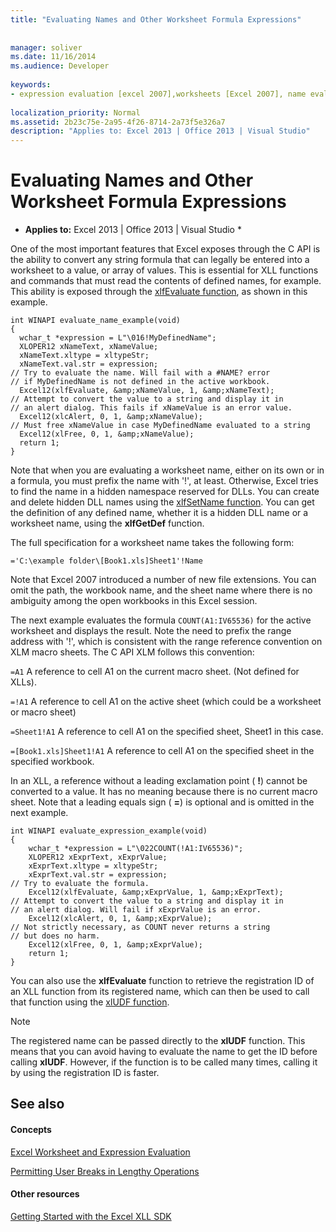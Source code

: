 ```yaml
---
title: "Evaluating Names and Other Worksheet Formula Expressions"
 
 
manager: soliver
ms.date: 11/16/2014
ms.audience: Developer
 
keywords:
- expression evaluation [excel 2007],worksheets [Excel 2007], name evaluation,evaluating expressions [Excel 2007],evaluating worksheet names [Excel 2007],expressions [Excel 2007], evaluating,names [Excel 2007], evaluating,name evaluation [Excel 2007],strings [Excel 2007], converting to values,xlfEvaluate function [Excel 2007],worksheets [Excel 2007], expression evaluation
 
localization_priority: Normal
ms.assetid: 2b23c75e-2a95-4f26-8714-2a73f5e326a7
description: "Applies to: Excel 2013 | Office 2013 | Visual Studio"
---
```


# Evaluating Names and Other Worksheet Formula Expressions

 * **Applies to:** Excel 2013 | Office 2013 | Visual Studio * 
  
One of the most important features that Excel exposes through the C API is the ability to convert any string formula that can legally be entered into a worksheet to a value, or array of values. This is essential for XLL functions and commands that must read the contents of defined names, for example. This ability is exposed through the [xlfEvaluate function](xlfevaluate.md), as shown in this example.
  
```
int WINAPI evaluate_name_example(void)
{
  wchar_t *expression = L"\016!MyDefinedName";
  XLOPER12 xNameText, xNameValue;
  xNameText.xltype = xltypeStr;
  xNameText.val.str = expression;
// Try to evaluate the name. Will fail with a #NAME? error
// if MyDefinedName is not defined in the active workbook.
  Excel12(xlfEvaluate, &amp;xNameValue, 1, &amp;xNameText);
// Attempt to convert the value to a string and display it in
// an alert dialog. This fails if xNameValue is an error value.
  Excel12(xlcAlert, 0, 1, &amp;xNameValue);
// Must free xNameValue in case MyDefinedName evaluated to a string
  Excel12(xlFree, 0, 1, &amp;xNameValue);
  return 1;
}
```

Note that when you are evaluating a worksheet name, either on its own or in a formula, you must prefix the name with '!', at least. Otherwise, Excel tries to find the name in a hidden namespace reserved for DLLs. You can create and delete hidden DLL names using the [xlfSetName function](xlfsetname.md). You can get the definition of any defined name, whether it is a hidden DLL name or a worksheet name, using the **xlfGetDef** function. 
  
The full specification for a worksheet name takes the following form:
  
 `='C:\example folder\[Book1.xls]Sheet1'!Name`
  
Note that Excel 2007 introduced a number of new file extensions. You can omit the path, the workbook name, and the sheet name where there is no ambiguity among the open workbooks in this Excel session. 
  
The next example evaluates the formula  `COUNT(A1:IV65536)` for the active worksheet and displays the result. Note the need to prefix the range address with '!', which is consistent with the range reference convention on XLM macro sheets. The C API XLM follows this convention: 
  
 `=A1` A reference to cell A1 on the current macro sheet. (Not defined for XLLs). 
  
 `=!A1` A reference to cell A1 on the active sheet (which could be a worksheet or macro sheet) 
  
 `=Sheet1!A1` A reference to cell A1 on the specified sheet, Sheet1 in this case. 
  
 `=[Book1.xls]Sheet1!A1` A reference to cell A1 on the specified sheet in the specified workbook. 
  
In an XLL, a reference without a leading exclamation point ( **!**) cannot be converted to a value. It has no meaning because there is no current macro sheet. Note that a leading equals sign ( **=**) is optional and is omitted in the next example.
  
```
int WINAPI evaluate_expression_example(void)
{
    wchar_t *expression = L"\022COUNT(!A1:IV65536)";
    XLOPER12 xExprText, xExprValue;
    xExprText.xltype = xltypeStr;
    xExprText.val.str = expression;
// Try to evaluate the formula.
    Excel12(xlfEvaluate, &amp;xExprValue, 1, &amp;xExprText);
// Attempt to convert the value to a string and display it in
// an alert dialog. Will fail if xExprValue is an error.
    Excel12(xlcAlert, 0, 1, &amp;xExprValue);
// Not strictly necessary, as COUNT never returns a string
// but does no harm.
    Excel12(xlFree, 0, 1, &amp;xExprValue);
    return 1;
}
```

You can also use the **xlfEvaluate** function to retrieve the registration ID of an XLL function from its registered name, which can then be used to call that function using the [xlUDF function](xludf.md).
  
> [!NOTE]
> The registered name can be passed directly to the **xlUDF** function. This means that you can avoid having to evaluate the name to get the ID before calling **xlUDF**. However, if the function is to be called many times, calling it by using the registration ID is faster. 
  
## See also

#### Concepts

[Excel Worksheet and Expression Evaluation](excel-worksheet-and-expression-evaluation.md)
  
[Permitting User Breaks in Lengthy Operations](permitting-user-breaks-in-lengthy-operations.md)
#### Other resources

[Getting Started with the Excel XLL SDK](getting-started-with-the-excel-xll-sdk.md)

